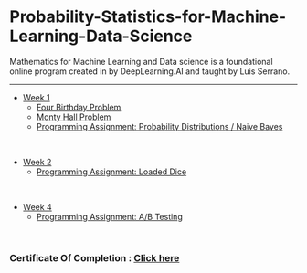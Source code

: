 # Probability-Statistics-for-Machine-Learning-Data-Science
Mathematics for Machine Learning and Data science is a foundational online program created in by DeepLearning.AI and taught by Luis Serrano.

<hr/>

- [Week 1](https://github.com/RitoChak/Probability-Statistics-for-Machine-Learning-Data-Science/tree/b1f889e9bfcfac79697e5a0c04f65fba14b37114/Week%201)
  - [Four Birthday Problem](https://github.com/RitoChak/Probability-Statistics-for-Machine-Learning-Data-Science/tree/b1f889e9bfcfac79697e5a0c04f65fba14b37114/Week%201/Four%20Birthday%20Problem)
  - [Monty Hall Problem](https://github.com/RitoChak/Probability-Statistics-for-Machine-Learning-Data-Science/tree/b1f889e9bfcfac79697e5a0c04f65fba14b37114/Week%201/Monty%20Hall%20Problem)
  - [Programming Assignment: Probability Distributions / Naive Bayes](https://github.com/RitoChak/Probability-Statistics-for-Machine-Learning-Data-Science/blob/b1f889e9bfcfac79697e5a0c04f65fba14b37114/Week%201/Programming%20Assignment%20Probability%20Distributions%20%20Naive%20Bayes/C3_W1_Assignment.ipynb)

<br/>

- [Week 2](https://github.com/RitoChak/Probability-Statistics-for-Machine-Learning-Data-Science/tree/a4b93d0e63b2ca2dab197804a7fa72d3311ce59b/Week%202)
  - [Programming Assignment: Loaded Dice](https://github.com/RitoChak/Probability-Statistics-for-Machine-Learning-Data-Science/blob/a4b93d0e63b2ca2dab197804a7fa72d3311ce59b/Week%202/C3_W2_Assignment.ipynb) 

<br/>

- [Week 4](https://github.com/RitoChak/Probability-Statistics-for-Machine-Learning-Data-Science/tree/65ecee2c9301db9275863c7bd50b1aad429c3cbf/Week%204)
  - [Programming Assignment: A/B Testing](https://github.com/RitoChak/Probability-Statistics-for-Machine-Learning-Data-Science/blob/65ecee2c9301db9275863c7bd50b1aad429c3cbf/Week%204/C3_W4_Assignment.ipynb)

<br/>

### Certificate Of Completion : [Click here](https://coursera.org/share/757ea4da8257ecf23d0ce04ed7440027)
